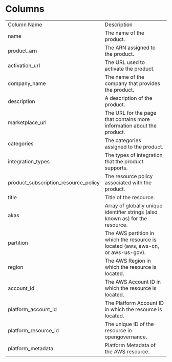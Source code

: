 # Columns  

<table>
	<tr><td>Column Name</td><td>Description</td></tr>
	<tr><td>name</td><td>The name of the product.</td></tr>
	<tr><td>product_arn</td><td>The ARN assigned to the product.</td></tr>
	<tr><td>activation_url</td><td>The URL used to activate the product.</td></tr>
	<tr><td>company_name</td><td>The name of the company that provides the product.</td></tr>
	<tr><td>description</td><td>A description of the product.</td></tr>
	<tr><td>marketplace_url</td><td>The URL for the page that contains more information about the product.</td></tr>
	<tr><td>categories</td><td>The categories assigned to the product.</td></tr>
	<tr><td>integration_types</td><td>The types of integration that the product supports.</td></tr>
	<tr><td>product_subscription_resource_policy</td><td>The resource policy associated with the product.</td></tr>
	<tr><td>title</td><td>Title of the resource.</td></tr>
	<tr><td>akas</td><td>Array of globally unique identifier strings (also known as) for the resource.</td></tr>
	<tr><td>partition</td><td>The AWS partition in which the resource is located (aws, aws-cn, or aws-us-gov).</td></tr>
	<tr><td>region</td><td>The AWS Region in which the resource is located.</td></tr>
	<tr><td>account_id</td><td>The AWS Account ID in which the resource is located.</td></tr>
	<tr><td>platform_account_id</td><td>The Platform Account ID in which the resource is located.</td></tr>
	<tr><td>platform_resource_id</td><td>The unique ID of the resource in opengovernance.</td></tr>
	<tr><td>platform_metadata</td><td>Platform Metadata of the AWS resource.</td></tr>
</table>